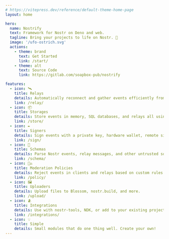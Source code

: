 ```yaml
---
# https://vitepress.dev/reference/default-theme-home-page
layout: home

hero:
  name: Nostrify
  text: Framework for Nostr on Deno and web.
  tagline: Bring your projects to life on Nostr. 🌱
  image: '/ufo-ostrich.svg'
  actions:
    - theme: brand
      text: Get Started
      link: /start/
    - theme: alt
      text: Source Code
      link: https://gitlab.com/soapbox-pub/nostrify

features:
  - icon: 🛰️
    title: Relays
    details: Automatically reconnect and gather events efficiently from pools.
    link: /relay/
  - icon: 📦
    title: Storages
    details: Store events in memory, SQL databases, and relays all using the same interface.
    link: /store/
  - icon: ✒️
    title: Signers
    details: Sign events with a private key, hardware wallet, remote signer, and more.
    link: /sign/
  - icon: 📜
    title: Schemas
    details: Parse Nostr events, relay messages, and other untrusted sources.
    link: /schema/
  - icon: 👩‍⚖️
    title: Moderation Policies
    details: Reject events in clients and relays based on custom rules.
    link: /policy/
  - icon: 🖼️
    title: Uploaders
    details: Upload files to Blossom, nostr.build, and more.
    link: /upload/
  - icon: 🫂
    title: Integrations
    details: Use with nostr-tools, NDK, or add to your existing project.
    link: /integrations/
  - icon: 💡
    title: Simple
    details: Small modules that do one thing well. Create your own!
---
```


